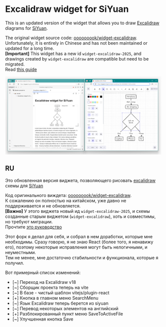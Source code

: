 # Excalidraw widget for SiYuan

This is an updated version of the widget that allows you to draw [Excalidraw](https://docs.excalidraw.com/) diagrams for [SiYuan](https://github.com/siyuan-note/siyuan).

The original widget source code: [ooooooook/widget-excalidraw](https://github.com/ooooooook/widget-excalidraw).  
Unfortunately, it is entirely in Chinese and has not been maintained or updated for a long time.  
**[Important]** This widget has a new id `widget-excalidraw-2025`, and drawings created by `widget-excalidraw` are compatible but need to be migrated.  
Read [this guide](./public/MIGRATION.md)

![preview](./preview.png)

## RU
Это обновленная версия виджета, позволяющего рисовать [excalidraw](https://docs.excalidraw.com/) схемы для [SiYuan](https://github.com/siyuan-note/siyuan)

Код оригинального виждета: [ooooooook/widget-excalidraw](https://github.com/ooooooook/widget-excalidraw).  
К сожалению он полностью на китайском, уже давно не поддерживается и не обновляется.  
**[Важно]** У этого виджета новый ид `widget-excalidraw-2025`, и схемы созданные старым виджетом (`widget-excalidraw`), хоть и совместимы, но требуют миграции.  
Прочтите [это руководство](./public/MIGRATION.md#ru)

Этот форк я делал для себя, и собрал в нем доработки, которые мне необходимы.
Сразу говорю, я не знаю React (более того, я ненавижу его), поэтому некоторые исправления могут быть нелогичными, и неуместными.  
Тем не менее, мне достаточно стабильности и функционала, которые я получил.

Вот примерный список изменений:
 * [~] Переход на Excalidraw v18
 * [~] Сборщик проекта теперь на vite
 * [~] В базе - чистый шаблон vitejs/plugin-react
 * [+] Кнопка в главном меню SearchMenu
 * [~] Язык Excalidraw теперь берется из siyuan
 * [~] Перевод некоторых элементов на английский
 * [+] Разблокированный пункт меню SaveToActiveFile
 * [~] Улучшенная кнопка Save
